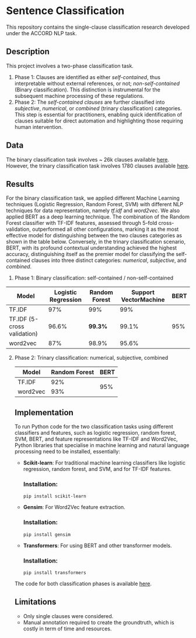 # Sentence Classification 

This repository contains the single-clause classification research developed under the ACCORD NLP task. 

## Description 

This project involves a two-phase classification task. 

1. Phase 1: Clauses are identified as either _self-contained_, thus interpretable without external references, or not; _non-self-contained_ (Binary classification). This distinction is instrumental for the subsequent machine processing of these regulations.
2. Phase 2: The _self-contained clauses_ are further classified into _subjective_, _numerical_, or _combined_ (trinary classification) categories. This step is essential for practitioners, enabling quick identification of clauses suitable for direct automation and highlighting those requiring human intervention.

## Data

The binary classification task involves ~ 26k clauses available [here](https://github.com/Accord-Project/accord-nlp/blob/main/sentence-classification/data/Single-Clauses-Data_Binary-Classification.csv). However, the trinary classification task involves 1780 clauses available [here](https://github.com/Accord-Project/accord-nlp/blob/main/sentence-classification/data/Self-Contained-Clauses-Data_Trinary-Classification.csv).

## Results

For the binary classification task, we applied different Machine Learning techniques (Logistic Regression, Random Forest, SVM) with different NLP techniques for data representation, namely _tf.idf_ and _word2vec_. We also applied BERT as a deep learning technique.  The combination of the Random Forest classifier with TF-IDF features, assessed through 5-fold cross-validation, outperformed all other configurations, marking it as the most effective model for distinguishing between the two clauses categories as shown in the table below. Conversely, in the trinary classification scenario, BERT, with its profound contextual understanding achieved the highest accuracy, distinguishing itself as the premier model for classifying the self-contained clauses into three distinct categories: _numerical_, _subjective_, and _combined_. 

1. Phase 1: Binary classification: self-contained / non-self-contained

<table>
    <thead>
        <tr>
            <th>Model</th>
            <th>Logistic Regression</th>
            <th><b>Random Forest</b></th>
            <th>Support VectorMachine</th>
            <th>BERT</th>
        </tr>
    </thead>
    <tbody>
        <tr>
            <td>TF.IDF</td>
            <td>97%</td>
            <td>99%</td>
            <td>99%</td>
            <td rowspan="3">95%</td>
        </tr>
        <tr>
            <td>TF.IDF (5-cross validation)</td>
            <td>96.6%</td>
            <td><b>99.3%</b></td>
            <td>99.1%</td>
        </tr>
        <tr>
            <td>word2vec</td>
            <td>87%</td>
            <td>98.9%</td>
            <td>95.6%</td>
        </tr>
    </tbody>
</table>

2. Phase 2: Trinary classification: numerical, subjective, combined
   <table>
    <thead>
        <tr>
            <th>Model</th>
            <th><b>Random Forest</b></th>
            <th>BERT</th>
        </tr>
    </thead>
    <tbody>
        <tr>
            <td>TF.IDF</td>
            <td>92%</td>
            <td rowspan="2">95%</td>
        </tr>
        <tr>
            <td>word2vec</td>
            <td>93%</td>
        </tr>
    </tbody>
</table>

## Implementation 

To run Python code for the two classification tasks using different classifiers and features, such as logistic regression, random forest, SVM, BERT, and feature representations like TF-IDF and Word2Vec, Python libraries that specialise in machine learning and natural language processing need to be installed, essentially: 

* **Scikit-learn**: For traditional machine learning classifiers like logistic regression, random forest, and SVM, and for TF-IDF features.
  ### Installation:
   ```
   pip install scikit-learn
   ```
* **Gensim**: For Word2Vec feature extraction.
    ### Installation:
   ```
   pip install gensim
   ```
* **Transformers**: For using BERT and other transformer models.
  ### Installation:
   ```
   pip install transformers
   ```
The code for both classification phases is available [here]().

## Limitations

* Only single clauses were considered.
* Manual annotation required to create the groundtruth, which is costly in term of time and resources.

